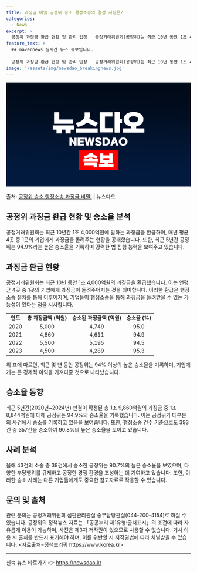 ```yaml
---
title: 과징금 비밀 공정위 승소 행정소송의 결정 사항은?
categories:
  - News
excerpt: >
  공정위 과징금 환급 현황 및 관리 입장   공정거래위원회(공정위)는 최근 10년 동안 1조 4,000억원 상…
feature_text: >
  ## navernews 실시간 뉴스 속보입니다.

  공정위 과징금 환급 현황 및 관리 입장   공정거래위원회(공정위)는 최근 10년 동안 1조 4,000억원 상…
image: '/assets/img/newsdao_breakingnews.jpg'
---
```


![뉴스다오 속보](/assets/img/newsdao_breakingnews.jpg)

<p>출처: <a href="https://newsdao.kr/4582" rel="dofollow">공정위 승소 행정소송 과징금 비밀!</a> | 뉴스다오</p>

<h2 data-ke-size="size26">공정위 과징금 환급 현황 및 승소율 분석</h2>
<p data-ke-size="size16">공정거래위원회는 최근 10년간 1조 4,000억원에 달하는 과징금을 환급하며, 매년 평균 4곳 중 1곳의 기업에게 과징금을 돌려주는 현황을 공개했습니다. 또한, 최근 5년간 공정위는 94.9%라는 높은 승소율을 기록하며 강력한 법 집행 능력을 보여주고 있습니다.</p>

<h2 data-ke-size="size24">과징금 환급 현황</h2>
<p data-ke-size="size16">공정거래위원회는 최근 10년 동안 1조 4,000억원의 과징금을 환급했습니다. 이는 연평균 4곳 중 1곳의 기업에게 과징금이 돌려주어지는 것을 의미합니다. 이러한 환급은 행정소송 절차를 통해 이루어지며, 기업들이 행정소송을 통해 과징금을 돌려받을 수 있는 가능성이 있다는 점을 시사합니다.</p>
<table style="width: 100%;">
<tbody>
<tr>
<td style="text-align: center; height: 17px;"><b>연도</b></td>
<td style="text-align: center; height: 17px;"><b>총 과징금액 (억원)</b></td>
<td style="text-align: center; height: 17px;"><b>승소된 과징금액 (억원)</b></td>
<td style="text-align: center; height: 17px;"><b>승소율 (%)</b></td>
</tr>
<tr>
<td style="text-align: center; height: 17px;">2020</td>
<td style="text-align: center; height: 17px;">5,000</td>
<td style="text-align: center; height: 17px;">4,749</td>
<td style="text-align: center; height: 17px;">95.0</td>
</tr>
<tr>
<td style="text-align: center; height: 17px;">2021</td>
<td style="text-align: center; height: 17px;">4,860</td>
<td style="text-align: center; height: 17px;">4,611</td>
<td style="text-align: center; height: 17px;">94.9</td>
</tr>
<tr>
<td style="text-align: center; height: 17px;">2022</td>
<td style="text-align: center; height: 17px;">5,500</td>
<td style="text-align: center; height: 17px;">5,195</td>
<td style="text-align: center; height: 17px;">94.5</td>
</tr>
<tr>
<td style="text-align: center; height: 17px;">2023</td>
<td style="text-align: center; height: 17px;">4,500</td>
<td style="text-align: center; height: 17px;">4,289</td>
<td style="text-align: center; height: 17px;">95.3</td>
</tr>
</tbody>
</table>
<p data-ke-size="size16">위 표에 따르면, 최근 몇 년 동안 공정위는 94% 이상의 높은 승소율을 기록하며, 기업에게는 큰 경제적 이익을 가져다준 것으로 나타났습니다.</p>

<h2 data-ke-size="size24">승소율 동향</h2>
<p data-ke-size="size16">최근 5년간(2020년~2024년) 판결이 확정된 총 1조 9,860억원의 과징금 중 1조 8,844억원에 대해 공정위는 94.9%의 승소율을 기록했습니다. 이는 공정위가 대부분의 사건에서 승소를 기록하고 있음을 보여줍니다. 또한, 행정소송 건수 기준으로도 393건 중 357건을 승소하여 90.8%의 높은 승소율을 보이고 있습니다.</p>

<h2 data-ke-size="size24">사례 분석</h2>
<p data-ke-size="size16">올해 43건의 소송 중 39건에서 승소한 공정위는 90.7%의 높은 승소율을 보였으며, 다양한 부당행위를 규제하고 공정한 경쟁 환경을 조성하는 데 기여하고 있습니다. 또한, 이러한 승소 사례는 다른 기업들에게도 중요한 참고자료로 작용할 수 있습니다.</p>

<h2 data-ke-size="size24">문의 및 출처</h2>
<p data-ke-size="size16">관련 문의는 공정거래위원회 심판관리관실 송무담당관실(044-200-4154)로 하실 수 있습니다. 공정위의 정책뉴스 자료는 「공공누리 제1유형:출처표시」의 조건에 따라 자유롭게 이용이 가능하며, 사진은 제3자 저작권이 있으므로 사용할 수 없습니다. 기사 이용 시 출처를 반드시 표기해야 하며, 이를 위반할 시 저작권법에 따라 처벌받을 수 있습니다. <자료출처=정책브리핑 https://www.korea.kr></p>
<hr> 

신속 뉴스 바로가기 👉 <a href="https://newsdao.kr" rel="dofollow">https://newsdao.kr</a>


